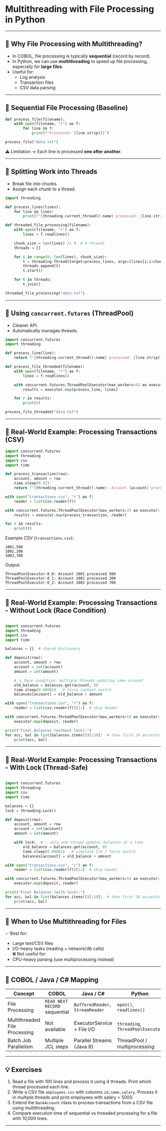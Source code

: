 # Multithreading with File Processing in Python

---

## 🔹 Why File Processing with Multithreading?
- In COBOL, file processing is typically **sequential** (record by record).  
- In Python, we can use **multithreading** to speed up file processing, especially for **large files**.  
- Useful for:  
  - Log analysis  
  - Transaction files  
  - CSV data parsing  

---

## 🔹 Sequential File Processing (Baseline)
```python
def process_file(filename):
    with open(filename, "r") as f:
        for line in f:
            print(f"Processed: {line.strip()}")

process_file("data.txt")
```

⚠️ Limitation → Each line is processed **one after another**.  

---

## 🔹 Splitting Work into Threads
- Break file into chunks.  
- Assign each chunk to a thread.  

```python
import threading

def process_lines(lines):
    for line in lines:
        print(f"{threading.current_thread().name} processed: {line.strip()}")

def threaded_file_processing(filename):
    with open(filename, "r") as f:
        lines = f.readlines()

    chunk_size = len(lines) // 4  # 4 threads
    threads = []

    for i in range(0, len(lines), chunk_size):
        t = threading.Thread(target=process_lines, args=(lines[i:i+chunk_size],))
        threads.append(t)
        t.start()

    for t in threads:
        t.join()

threaded_file_processing("data.txt")
```

---

## 🔹 Using `concurrent.futures` (ThreadPool)
- Cleaner API.  
- Automatically manages threads.  

```python
import concurrent.futures
import threading

def process_line(line):
    return f"{threading.current_thread().name} processed: {line.strip()}"

def process_file_threaded(filename):
    with open(filename, "r") as f:
        lines = f.readlines()

    with concurrent.futures.ThreadPoolExecutor(max_workers=4) as executor:
        results = executor.map(process_line, lines)

    for r in results:
        print(r)

process_file_threaded("data.txt")
```

---

## 🔹 Real-World Example: Processing Transactions (CSV)
```python
import concurrent.futures
import threading
import csv
import time

def process_transaction(row):
    account, amount = row
    time.sleep(0.01)
    return f"{threading.current_thread().name}: Account {account} processed {amount}"

with open("transactions.csv", "r") as f:
    reader = list(csv.reader(f))

with concurrent.futures.ThreadPoolExecutor(max_workers=3) as executor:
    results = executor.map(process_transaction, reader)

for r in results:
    print(r)
```

Example CSV (`transactions.csv`):
```
1001,500
1002,300
1003,700
```

Output:
```
ThreadPoolExecutor-0_0: Account 1001 processed 500
ThreadPoolExecutor-0_1: Account 1002 processed 300
ThreadPoolExecutor-0_2: Account 1003 processed 700
```

---
## 🔹 Real-World Example: Processing Transactions - Without Lock (Race Condition)
```python

import concurrent.futures
import threading
import csv
import time

balances = {}  # shared dictionary

def deposit(row):
    account, amount = row
    account = int(account)
    amount = int(amount)

    # ⚠️ Race condition: multiple threads updating same account
    old_balance = balances.get(account, 0)
    time.sleep(0.00001)   # force context switch
    balances[account] = old_balance + amount

with open("transactions.csv", "r") as f:
    reader = list(csv.reader(f))[1:]  # skip header

with concurrent.futures.ThreadPoolExecutor(max_workers=5) as executor:
    executor.map(deposit, reader)

print("Final Balances (without lock):")
for acc, bal in list(balances.items())[:10]:  # show first 10 accounts
    print(acc, bal)
```
---
## 🔹 Real-World Example: Processing Transactions - With Lock (Thread-Safe)
```python

import concurrent.futures
import threading
import csv
import time

balances = {}
lock = threading.Lock()

def deposit(row):
    account, amount = row
    account = int(account)
    amount = int(amount)

    with lock:  # ✅ only one thread updates balances at a time
        old_balance = balances.get(account, 0)
        time.sleep(0.00001)   # simulate I/O / force switch
        balances[account] = old_balance + amount

with open("transactions.csv", "r") as f:
    reader = list(csv.reader(f))[1:]  # skip header

with concurrent.futures.ThreadPoolExecutor(max_workers=5) as executor:
    executor.map(deposit, reader)

print("Final Balances (with lock):")
for acc, bal in list(balances.items())[:10]:  # show first 10 accounts
    print(acc, bal)


```
---

## 🔹 When to Use Multithreading for Files
✅ Best for:  
- Large text/CSV files  
- I/O-heavy tasks (reading + network/db calls)  
❌ Not useful for:  
- CPU-heavy parsing (use multiprocessing instead)  

---

## 🔹 COBOL / Java / C# Mapping
| Concept | COBOL | Java / C# | Python |
|---------|-------|-----------|--------|
| File Processing | `READ NEXT RECORD` sequential | `BufferedReader`, `StreamReader` | `open()`, `readlines()` |
| Multithreaded File Processing | Not available | ExecutorService + File I/O | `threading`, `ThreadPoolExecutor` |
| Batch Job Parallelism | Multiple JCL steps | Parallel Streams (Java 8) | ThreadPool / multiprocessing |

---

## 💡 Exercises
1. Read a file with 100 lines and process it using 4 threads. Print which thread processed each line.  
2. Write a CSV file `employees.csv` with columns `id,name,salary`. Process it in multiple threads and print employees with salary > 5000.  
3. Extend the `BankAccount` class to process transactions from a CSV file using multithreading.  
4. Compare execution time of sequential vs threaded processing for a file with 10,000 lines.  

---
